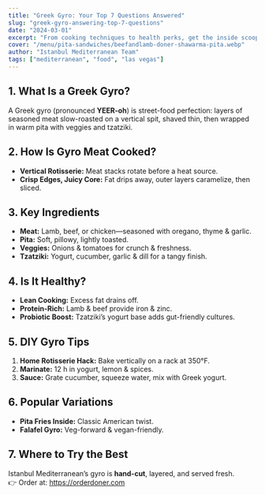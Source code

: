 ```yaml
---
title: "Greek Gyro: Your Top 7 Questions Answered"
slug: "greek-gyro-answering-top-7-questions"
date: "2024-03-01"
excerpt: "From cooking techniques to health perks, get the inside scoop on the classic Greek gyro—thin-sliced meat, fresh pita, and creamy tzatziki in every bite."
cover: "/menu/pita-sandwiches/beefandlamb-doner-shawarma-pita.webp"
author: "Istanbul Mediterranean Team"
tags: ["mediterranean", "food", "las vegas"]
---
```


## 1. What Is a Greek Gyro?

A Greek gyro (pronounced **YEER-oh**) is street-food perfection: layers of seasoned meat slow-roasted on a vertical spit, shaved thin, then wrapped in warm pita with veggies and tzatziki.

## 2. How Is Gyro Meat Cooked?

- **Vertical Rotisserie:** Meat stacks rotate before a heat source.  
- **Crisp Edges, Juicy Core:** Fat drips away, outer layers caramelize, then sliced.

## 3. Key Ingredients

- **Meat:** Lamb, beef, or chicken—seasoned with oregano, thyme & garlic.  
- **Pita:** Soft, pillowy, lightly toasted.  
- **Veggies:** Onions & tomatoes for crunch & freshness.  
- **Tzatziki:** Yogurt, cucumber, garlic & dill for a tangy finish.

## 4. Is It Healthy?

- **Lean Cooking:** Excess fat drains off.  
- **Protein-Rich:** Lamb & beef provide iron & zinc.  
- **Probiotic Boost:** Tzatziki’s yogurt base adds gut-friendly cultures.

## 5. DIY Gyro Tips

1. **Home Rotisserie Hack:** Bake vertically on a rack at 350°F.  
2. **Marinate:** 12 h in yogurt, lemon & spices.  
3. **Sauce:** Grate cucumber, squeeze water, mix with Greek yogurt.

## 6. Popular Variations

- **Pita Fries Inside:** Classic American twist.  
- **Falafel Gyro:** Veg-forward & vegan-friendly.

## 7. Where to Try the Best

Istanbul Mediterranean’s gyro is **hand-cut**, layered, and served fresh.  
👉 Order at: https://orderdoner.com